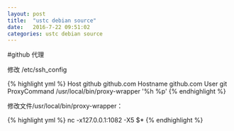 ```yaml
---
layout: post
title:  "ustc debian source"
date:   2016-7-22 09:51:02
categories: ustc debian source
---
```


#github 代理

修改 /etc/ssh_config

{% highlight yml %}
Host github github.com
     Hostname github.com
     User git
     ProxyCommand /usr/local/bin/proxy-wrapper '%h %p'
{% endhighlight %}

修改文件/usr/local/bin/proxy-wrapper：

{% highlight yml %}
nc -x127.0.0.1:1082 -X5 $*
{% endhighlight %}
